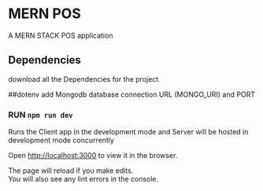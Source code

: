 # MERN POS 
A MERN STACK POS application


## Dependencies
download all the Dependencies for the project

##dotenv
add Mongodb database connection URL (MONGO_URI) and PORT 


### RUN `npm run dev`
Runs the Client app in the development mode and Server will be hosted in development mode concurrently

Open [http://localhost:3000](http://localhost:3000) to view it in the browser.

The page will reload if you make edits.\
You will also see any lint errors in the console.
